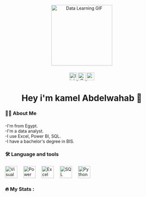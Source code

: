 <div align="center">
     <!-- <img height="150" src="https://media.giphy.com/media/M9gbBd9nbDrOTu1Mqx/giphy.gif" /> -->
     <!-- <img src="https://media.giphy.com/media/v1.Y2lkPTc5MGI3NjExNnBwajc0ZHNvdGpjbXBnazZqZ3RpaXlrN2FuNzY1NDVhbjR0eDlkbyZlcD12MV9naWZzX3NlYXJjaCZjdD1n/Y2wwz20Ji8N4DrnGFJ/giphy.gif" height="200" alt="GIF" /> -->
      <img src="https://media.giphy.com/media/v1.Y2lkPTc5MGI3NjExNnBwajc0ZHNvdGpjbXBnazZqZ3RpaXlrN2FuNzY1NDVhbjR0eDlkbyZlcD12MV9naWZzX3NlYXJjaCZjdD1n/K1nPCEuN2rwG1zJg04/giphy.gif" height="200" alt="Data Learning GIF" />
</div>

###

<div align="center">
  <!-- LinkedIn -->
  <a href="https://www.linkedin.com/in/kamel-abd-elwahab-212748291/" target="_blank">
    <img src="https://img.shields.io/static/v1?message=LinkedIn&logo=linkedin&label=&color=0077B5&logoColor=white&labelColor=&style=for-the-badge" height="25" alt="linkedin logo" />
  </a>

  <!-- Gmail with link -->
  <a href="mailto:kamel65667@gmail.com">
    <img src="https://img.shields.io/static/v1?message=Email&logo=gmail&label=&color=D14836&logoColor=white&labelColor=&style=for-the-badge" height="25" alt="Gmail logo" />
  </a>

  <!-- YouTube -->
  <a href="https://www.youtube.com/@KamelAbdelwahab/featured" target="_blank">
    <img src="https://img.shields.io/static/v1?message=Youtube&logo=youtube&label=&color=FF0000&logoColor=white&labelColor=&style=for-the-badge" height="25" alt="youtube logo" />
  </a>
</div>

###

<h1 align="center">Hey i'm kamel Abdelwahab 👋</h1>

###

<h3 align="left">👩‍💻  About Me</h3>

###

<p align="left">-I'm from Egypt.<br>-I'm a data analyst.<br>-I use Excel, Power BI, SQL.<br>-I have a bachelor's degree in BIS.</p>

###

<h3 align="left">🛠 Language and tools</h3>

###

<div align="left">
  <!-- Visual Studio Code -->
  <img src="https://cdn.jsdelivr.net/gh/devicons/devicon/icons/visualstudio/visualstudio-plain.svg" height="40" alt="Visual Studio Code Logo" />
  <img width="12" />

  <!-- Power BI -->
  <img src="https://upload.wikimedia.org/wikipedia/commons/c/cf/New_Power_BI_Logo.svg" height="40" alt="Power BI Logo" />
  <img width="12" />

  <!-- Excel -->
  <img src="https://img.icons8.com/color/48/microsoft-excel-2019--v1.png" height="40" alt="Excel Logo" />
  <img width="12" />

  <!-- SQL -->
  <img src="https://img.icons8.com/external-flaticons-lineal-color-flat-icons/64/000000/external-sql-computer-programming-flaticons-lineal-color-flat-icons.png" height="40" alt="SQL Logo" />
  <img width="12" />

  <!-- Python -->
  <img src="https://cdn.jsdelivr.net/gh/devicons/devicon/icons/python/python-original.svg" height="40" alt="Python Logo" />
</div>


###

<h3 align="left">🔥   My Stats :</h3>

###

